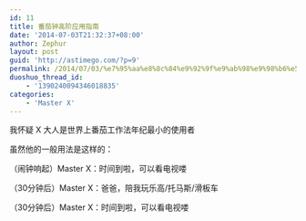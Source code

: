 ```yaml
---
id: 11
title: 番茄钟高阶应用指南
date: '2014-07-03T21:32:37+08:00'
author: Zephur
layout: post
guid: 'http://astimego.com/?p=9'
permalink: /2014/07/03/%e7%95%aa%e8%8c%84%e9%92%9f%e9%ab%98%e9%98%b6%e5%ba%94%e7%94%a8%e6%8c%87%e5%8d%97/
duoshuo_thread_id:
    - '1390240094346018835'
categories:
    - 'Master X'
---
```


我怀疑 X 大人是世界上番茄工作法年纪最小的使用者

虽然他的一般用法是这样的：

（闹钟响起）Master X：时间到啦，可以看电视喽

（30分钟后）Master X：爸爸，陪我玩乐高/托马斯/滑板车

（30分钟后）Master X：时间到啦，可以看电视喽